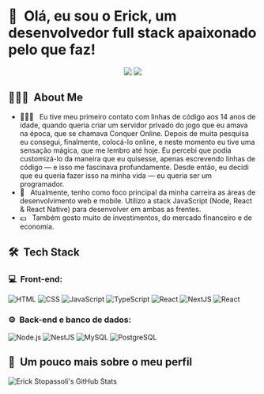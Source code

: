 <h1>👋 &nbsp;Olá, eu sou o Erick, um desenvolvedor full stack apaixonado pelo que faz!</h1>
<p align="center">
<a href="https://instagram.com/_estopassoli"><img src="https://img.shields.io/badge/-@_estopassoli-E4405F?style=flat-square&logo=Instagram&logoColor=white"/></a>
<a href="mailto:erick110999@gmail.com"><img src="https://img.shields.io/badge/-erick110999@gmail.com-D14836?style=flat-square&logo=Gmail&logoColor=white"/></a>

</p>

<h2> 👨🏻‍💻 &nbsp;About Me </h2>

- 👨🏻‍💻 &nbsp; Eu tive meu primeiro contato com linhas de código aos 14 anos de idade, quando queria criar um servidor privado do jogo que eu amava na época, que se chamava Conquer Online. Depois de muita pesquisa eu consegui, finalmente, colocá-lo online, e neste momento eu tive uma sensação mágica, que me lembro até hoje. Eu percebi que podia customizá-lo da maneira que eu quisesse, apenas escrevendo linhas de código — e isso me fascinava profundamente. Desde então, eu decidi que eu queria fazer isso na minha vida — eu queria ser um programador.
- 🚀 &nbsp; Atualmente, tenho como foco principal da minha carreira as áreas de desenvolvimento web e mobile. Utilizo a stack JavaScript (Node, React & React Native) para desenvolver em ambas as frentes.
- 💵 &nbsp; Também gosto muito de investimentos, do mercado financeiro e de economia.

<h2> 🛠 &nbsp;Tech Stack</h2>
<h3>💻 &nbsp;Front-end:</h3>

![HTML](https://img.shields.io/badge/-HTML-333333?style=flat&logo=HTML5)
![CSS](https://img.shields.io/badge/-CSS-333333?style=flat&logo=CSS3&logoColor=1572B6)
![JavaScript](https://img.shields.io/badge/-JavaScript-333333?style=flat&logo=javascript)
![TypeScript](https://img.shields.io/badge/-TypeScript-333333?style=flat&logo=typescript&logoColor=2D79C7)
![React](https://img.shields.io/badge/-React-333333?style=flat&logo=react)
![NextJS](https://img.shields.io/badge/-NextJs-333333?style=flat&logo=nextjs)
![React](https://img.shields.io/badge/-React%20Native-333333?style=flat&logo=react)

<h3>⚙️ &nbsp;Back-end e banco de dados:</h3>

![Node.js](https://img.shields.io/badge/-Node.js-333333?style=flat&logo=node.js)
![NestJS](https://img.shields.io/badge/-NestJS-333333?style=flat&logo=nestjs&logoColor=E535AB)
![MySQL](https://img.shields.io/badge/-MySQL-333333?style=flat&logo=mysql)
![PostgreSQL](https://img.shields.io/badge/-PostgreSQL-333333?style=flat&logo=postgresql)

<h2>🚀 &nbsp;Um pouco mais sobre o meu perfil</h2>

![Erick Stopassoli's GitHub Stats](https://github-readme-stats.vercel.app/api?username=estopassoli&show_icons=true&theme=dracula)
